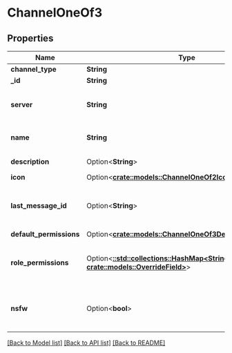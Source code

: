 # ChannelOneOf3

## Properties

Name | Type | Description | Notes
------------ | ------------- | ------------- | -------------
**channel_type** | **String** |  | 
**_id** | **String** | Unique Id | 
**server** | **String** | Id of the server this channel belongs to | 
**name** | **String** | Display name of the channel | 
**description** | Option<**String**> | Channel description | [optional]
**icon** | Option<[**crate::models::ChannelOneOf2Icon**](Channel_oneOf_2_icon.md)> |  | [optional]
**last_message_id** | Option<**String**> | Id of the last message sent in this channel | [optional]
**default_permissions** | Option<[**crate::models::ChannelOneOf3DefaultPermissions**](Channel_oneOf_3_default_permissions.md)> |  | [optional]
**role_permissions** | Option<[**::std::collections::HashMap<String, crate::models::OverrideField>**](OverrideField.md)> | Permissions assigned based on role to this channel | [optional]
**nsfw** | Option<**bool**> | Whether this channel is marked as not safe for work | [optional]

[[Back to Model list]](../README.md#documentation-for-models) [[Back to API list]](../README.md#documentation-for-api-endpoints) [[Back to README]](../README.md)


